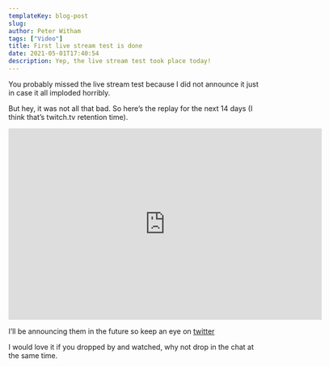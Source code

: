 ```yaml
---
templateKey: blog-post
slug: 
author: Peter Witham
tags: ["Video"]
title: First live stream test is done
date: 2021-05-01T17:40:54
description: Yep, the live stream test took place today!
---
```


You probably missed the live stream test because I did not announce it just in case it all imploded horribly. 

But hey, it was not all that bad. So here’s the replay for the next 14 days (I think that’s twitch.tv retention time).

<iframe src="https://player.twitch.tv/?video=1007866545&parent=www.compileswift.com" frameborder="0" allowfullscreen="true" scrolling="no" height="378" width="620"></iframe>

I’ll be announcing them in the future so keep an eye on [twitter](https://twitter.com/compileswift)

I would love it if you dropped by and watched, why not drop in the chat at the same time.
